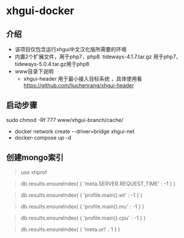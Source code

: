 # xhgui-docker 
## 介绍
- 该项目仅包含运行xhgui中文汉化版所需要的环境
- 内置2个扩展文件，用于php7，php8. tideways-4.1.7.tar.gz 用于php7，tideways-5.0.4.tar.gz用于php8
- www目录下说明
  - xhgui-header 用于最小接入目标系统 ，具体使用看 https://github.com/liuchenrang/xhgui-header
## 启动步骤
  sudo chmod  -Rf 777 www/xhgui-branch/cache/
- docker network create --driver=bridge xhgui-net
- docker-compose up -d

## 创建mongo索引

> use xhprof

> db.results.ensureIndex( { 'meta.SERVER.REQUEST_TIME' : -1 } )

> db.results.ensureIndex( { 'profile.main().wt' : -1 } )

> db.results.ensureIndex( { 'profile.main().mu' : -1 } )

> db.results.ensureIndex( { 'profile.main().cpu' : -1 } )

> db.results.ensureIndex( { 'meta.url' : 1 } )

